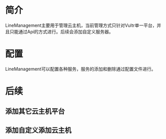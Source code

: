 # 简介
LineManagement主要用于管理云主机，当前管理方式只针对Vultr单一平台，并且只能通过Api的方式进行。后续会添加自定义服务器。

# 配置
LineManagement可以配置各种服务，服务的添加和删除通过配置文件进行。

# 后续
## 添加其它云主机平台
## 添加自定义添加云主机
